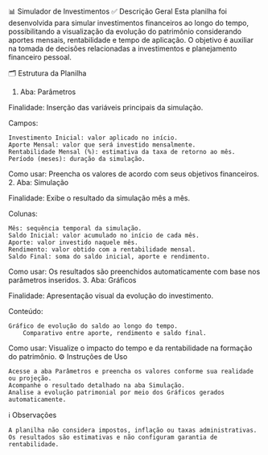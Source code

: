 📊 Simulador de Investimentos
✅ Descrição Geral
Esta planilha foi desenvolvida para simular investimentos financeiros ao longo do tempo, possibilitando a visualização da evolução do patrimônio considerando aportes mensais, rentabilidade e tempo de aplicação. O objetivo é auxiliar na tomada de decisões relacionadas a investimentos e planejamento financeiro pessoal.

🗂️ Estrutura da Planilha
1. Aba: Parâmetros

Finalidade: Inserção das variáveis principais da simulação.

Campos:

    Investimento Inicial: valor aplicado no início.
    Aporte Mensal: valor que será investido mensalmente.
    Rentabilidade Mensal (%): estimativa da taxa de retorno ao mês.
    Período (meses): duração da simulação.

Como usar: Preencha os valores de acordo com seus objetivos financeiros.
2. Aba: Simulação

Finalidade: Exibe o resultado da simulação mês a mês.

Colunas:

    Mês: sequência temporal da simulação.
    Saldo Inicial: valor acumulado no início de cada mês.
    Aporte: valor investido naquele mês.
    Rendimento: valor obtido com a rentabilidade mensal.
    Saldo Final: soma do saldo inicial, aporte e rendimento.

Como usar: Os resultados são preenchidos automaticamente com base nos parâmetros inseridos.
3. Aba: Gráficos

Finalidade: Apresentação visual da evolução do investimento.

Conteúdo:

    Gráfico de evolução do saldo ao longo do tempo.
        Comparativo entre aporte, rendimento e saldo final.

Como usar: Visualize o impacto do tempo e da rentabilidade na formação do patrimônio.
⚙️ Instruções de Uso

    Acesse a aba Parâmetros e preencha os valores conforme sua realidade ou projeção.
    Acompanhe o resultado detalhado na aba Simulação.
    Analise a evolução patrimonial por meio dos Gráficos gerados automaticamente.

ℹ️ Observações

    A planilha não considera impostos, inflação ou taxas administrativas.
    Os resultados são estimativas e não configuram garantia de rentabilidade.
